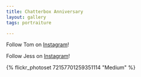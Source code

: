 ```yaml
---
title: Chatterbox Anniversary 
layout: gallery
tags: portraiture

---
```


Follow Tom on [Instagram](https://www.instagram.com/tomukuncosplay)!

Follow Jess on [Instagram](https://www.instagram.com/whoozica)!

{% flickr_photoset 72157701259351114 "Medium" %}